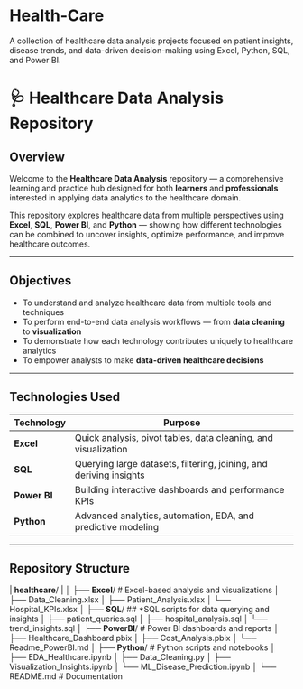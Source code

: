 # Health-Care
A collection of healthcare data analysis projects focused on patient insights, disease trends, and data-driven decision-making using Excel, Python, SQL, and Power BI.
# 🩺 Healthcare Data Analysis Repository

## **Overview**
Welcome to the **Healthcare Data Analysis** repository — a comprehensive learning and practice hub designed for both **learners** and **professionals** interested in applying data analytics to the healthcare domain.

This repository explores healthcare data from multiple perspectives using **Excel**, **SQL**, **Power BI**, and **Python** — showing how different technologies can be combined to uncover insights, optimize performance, and improve healthcare outcomes.

---

## **Objectives**
- To understand and analyze healthcare data from multiple tools and techniques  
- To perform end-to-end data analysis workflows — from **data cleaning** to **visualization**  
- To demonstrate how each technology contributes uniquely to healthcare analytics  
- To empower analysts to make **data-driven healthcare decisions**

---

## **Technologies Used**
| Technology | Purpose |
|-------------|----------|
| **Excel** | Quick analysis, pivot tables, data cleaning, and visualization |
| **SQL** | Querying large datasets, filtering, joining, and deriving insights |
| **Power BI** | Building interactive dashboards and performance KPIs |
| **Python** | Advanced analytics, automation, EDA, and predictive modeling |

---

## **Repository Structure**
| **healthcare**/ |
│
├── **Excel**/ # Excel-based analysis and visualizations
│ ├── Data_Cleaning.xlsx
│ ├── Patient_Analysis.xlsx
│ └── Hospital_KPIs.xlsx
│
├── **SQL**/ ## *SQL scripts for data querying and insights
│ ├── patient_queries.sql
│ ├── hospital_analysis.sql
│ └── trend_insights.sql
│
├── **PowerBI**/ # Power BI dashboards and reports
│ ├── Healthcare_Dashboard.pbix
│ ├── Cost_Analysis.pbix
│ └── Readme_PowerBI.md
│
├── **Python**/ # Python scripts and notebooks
│ ├── EDA_Healthcare.ipynb
│ ├── Data_Cleaning.py
│ ├── Visualization_Insights.ipynb
│ └── ML_Disease_Prediction.ipynb
│
└── README.md # Documentation
